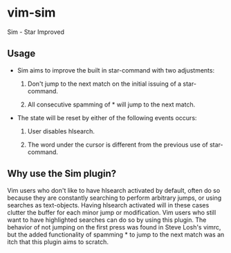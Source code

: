 vim-sim
=======

Sim - Star Improved

## Usage

* Sim aims to improve the built in star-command with two adjustments:

    1. Don't jump to the next match on the initial issuing of a star-command.

    2. All consecutive spamming of * will jump to the next match.

* The state will be reset by either of the following events occurs:

    1. User disables hlsearch.

    2. The word under the cursor is different from the previous use of star-command.

## Why use the Sim plugin?

Vim users who don't like to have hlsearch activated by default, often do
so because they are constantly searching to perform arbitrary jumps, or
using searches as text-objects. Having hlsearch activated will in
these cases clutter the buffer for each minor jump or modification.
Vim users who still want to have highlighted searches can do so by using
this plugin.
The behavior of not jumping on the first press was found in Steve Losh's
vimrc, but the added functionality of spamming * to jump to the next match
was an itch that this plugin aims to scratch.

